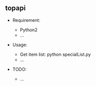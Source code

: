 ## topapi

- Requirement: 
    - Python2
    - ...

- Usage:
    - Get item list: python specialList.py
    - ...

- TODO:
    - ...